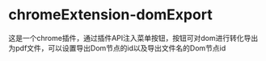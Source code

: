 # chromeExtension-domExport
这是一个chrome插件，通过插件API注入菜单按钮，按钮可对dom进行转化导出为pdf文件，可以设置导出Dom节点的id以及导出文件名的Dom节点id
